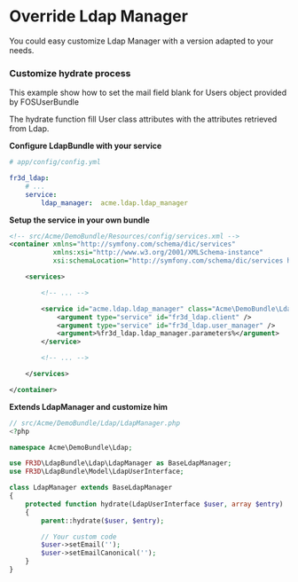 Override Ldap Manager
=====================

You could easy customize Ldap Manager with a version adapted to your needs.

### Customize hydrate process

This example show how to set the mail field blank for Users object provided by
FOSUserBundle

The hydrate function fill User class attributes with the attributes retrieved
from Ldap.

**Configure LdapBundle with your service**

``` yaml
# app/config/config.yml

fr3d_ldap:
    # ...
    service:
        ldap_manager:  acme.ldap.ldap_manager
````

**Setup the service in your own bundle**

```` xml
<!-- src/Acme/DemoBundle/Resources/config/services.xml -->
<container xmlns="http://symfony.com/schema/dic/services"
           xmlns:xsi="http://www.w3.org/2001/XMLSchema-instance"
           xsi:schemaLocation="http://symfony.com/schema/dic/services http://symfony.com/schema/dic/services/services-1.0.xsd">

    <services>

        <!-- ... -->

        <service id="acme.ldap.ldap_manager" class="Acme\DemoBundle\Ldap\LdapManager">
            <argument type="service" id="fr3d_ldap.client" />
            <argument type="service" id="fr3d_ldap.user_manager" />
            <argument>%fr3d_ldap.ldap_manager.parameters%</argument>
        </service>

        <!-- ... -->

    </services>

</container>
````

**Extends LdapManager and customize him**

```` php
// src/Acme/DemoBundle/Ldap/LdapManager.php
<?php

namespace Acme\DemoBundle\Ldap;

use FR3D\LdapBundle\Ldap\LdapManager as BaseLdapManager;
use FR3D\LdapBundle\Model\LdapUserInterface;

class LdapManager extends BaseLdapManager
{
    protected function hydrate(LdapUserInterface $user, array $entry)
    {
        parent::hydrate($user, $entry);

        // Your custom code
        $user->setEmail('');
        $user->setEmailCanonical('');
    }
}
````
